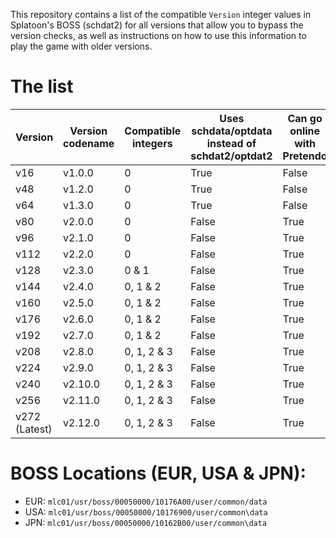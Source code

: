 This repository contains a list of the compatible `Version` integer values in Splatoon's BOSS (schdat2) for all versions that allow you to bypass the version checks, as well as instructions on how to use this information to play the game with older versions.

# The list

| Version | Version codename | Compatible integers | Uses schdata/optdata instead of schdat2/optdat2 | Can go online with Pretendo |
| - | - | - | - | - |
| v16 | v1.0.0 | 0 | True | False |
| v48 | v1.2.0 | 0 | True | False |
| v64 | v1.3.0 | 0 | True | False |
| v80 | v2.0.0 | 0 | False | True |
| v96 | v2.1.0 | 0 | False | True |
| v112 | v2.2.0 | 0 | False | True |
| v128 | v2.3.0 | 0 & 1 | False | True |
| v144 | v2.4.0 | 0, 1 & 2 | False | True |
| v160 | v2.5.0 | 0, 1 & 2 | False | True |
| v176 | v2.6.0 | 0, 1 & 2 | False | True |
| v192 | v2.7.0 | 0, 1 & 2 | False | True |
| v208 | v2.8.0 | 0, 1, 2 & 3 | False | True |
| v224 | v2.9.0 | 0, 1, 2 & 3 | False | True |
| v240 | v2.10.0 | 0, 1, 2 & 3 | False | True |
| v256 | v2.11.0 | 0, 1, 2 & 3 | False | True |
| v272 (Latest) | v2.12.0 | 0, 1, 2 & 3 | False | True |

# BOSS Locations (EUR, USA & JPN): 

- EUR: `mlc01/usr/boss/00050000/10176A00/user/common/data`
- USA: `mlc01/usr/boss/00050000/10176900/user/common\data`
- JPN: `mlc01/usr/boss/00050000/10162B00/user/common\data`
